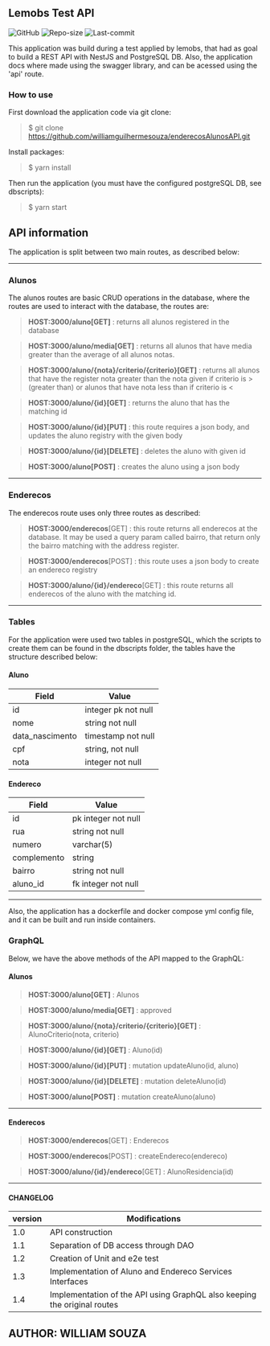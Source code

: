 ## Lemobs Test API 
![GitHub](https://img.shields.io/github/license/williamguilhermesouza/enderecosAlunosAPI)
![Repo-size](https://img.shields.io/github/repo-size/williamguilhermesouza/enderecosAlunosAPI)
![Last-commit](https://img.shields.io/github/last-commit/williamguilhermesouza/enderecosAlunosAPI)

This application was build during a test applied by lemobs, that had as goal to build a REST API
with NestJS and PostgreSQL DB. Also, the application docs where made using the swagger library, and 
can be acessed using the 'api' route. 

### How to use

First download the application code via git clone:

> $ git clone https://github.com/williamguilhermesouza/enderecosAlunosAPI.git

Install packages:

> $ yarn install

Then run the application (you must have the configured postgreSQL DB, see dbscripts):

> $ yarn start

## API information

The application is split between two main routes, as described below:

***
### **Alunos**

The alunos routes are basic CRUD operations in the database, where the routes are used to interact with the database, the routes are:

> **HOST:3000/aluno[GET]** : returns all alunos registered in the database

> **HOST:3000/aluno/media[GET]** : returns all alunos that have media greater than the average of all alunos notas.

> **HOST:3000/aluno/{nota}/criterio/{criterio}[GET]** : returns all alunos that have the register nota greater than the nota given if criterio is > (greater than) or alunos that have nota less than if criterio is <

> **HOST:3000/aluno/{id}[GET]** : returns the aluno that has the matching id 

> **HOST:3000/aluno/{id}[PUT]** : this route requires a json body, and updates the aluno registry with the given body

> **HOST:3000/aluno/{id}[DELETE]** : deletes the aluno with given id

> **HOST:3000/aluno[POST]** : creates the aluno using a json body
***
### **Enderecos**

The enderecos route uses only three routes as described:

> **HOST:3000/enderecos**[GET] : this route returns all enderecos at the database. It may be used a query param called bairro, that return only the bairro matching with the address register.

> **HOST:3000/enderecos**[POST] : this route uses a json body to create an endereco registry

> **HOST:3000/aluno/{id}/endereco**[GET] : this route returns all enderecos of the aluno with the matching id.

***

### Tables

For the application were used two tables in postgreSQL, which the scripts to create them can be found in the dbscripts folder, the tables have the structure described below:

#### Aluno
|Field | Value |
-------|--------|
id     | integer pk not null |
nome| string not null|
data_nascimento| timestamp not null|
cpf| string, not null|
nota| integer not null|

#### Endereco
|Field | Value |
-------|--------|
id| pk integer not null|
rua| string not null|
numero| varchar(5)|
complemento| string |
bairro| string not null|
aluno_id| fk integer not null|

***

Also, the application has a dockerfile and docker compose yml config file, and it can be built and run inside containers.

### GraphQL

Below, we have the above methods of the API mapped to the GraphQL:
#### **Alunos**

> **HOST:3000/aluno[GET]** : Alunos

> **HOST:3000/aluno/media[GET]** : approved 

> **HOST:3000/aluno/{nota}/criterio/{criterio}[GET]** : AlunoCriterio(nota, criterio)

> **HOST:3000/aluno/{id}[GET]** : Aluno(id)

> **HOST:3000/aluno/{id}[PUT]** : mutation updateAluno(id, aluno)

> **HOST:3000/aluno/{id}[DELETE]** : mutation deleteAluno(id)

> **HOST:3000/aluno[POST]** : mutation createAluno(aluno)
***
#### **Enderecos**

> **HOST:3000/enderecos**[GET] : Enderecos

> **HOST:3000/enderecos**[POST] : createEndereco(endereco)

> **HOST:3000/aluno/{id}/endereco**[GET] : AlunoResidencia(id)

***



#### CHANGELOG

|version| Modifications|
--------|--------------|
1.0| API construction|
1.1| Separation of DB access through DAO|
1.2| Creation of Unit and e2e test|
1.3| Implementation of Aluno and Endereco Services Interfaces|
1.4| Implementation of the API using GraphQL also keeping the original routes|

## AUTHOR: WILLIAM SOUZA
